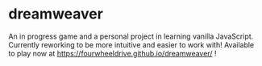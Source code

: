 # dreamweaver
An in progress game and a personal project in learning vanilla JavaScript.
Currently reworking to be more intuitive and easier to work with!
Available to play now at https://fourwheeldrive.github.io/dreamweaver/ !
